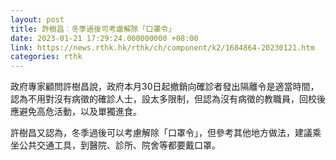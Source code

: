 ```yaml
---
layout: post
title: 許樹昌︰冬季過後可考慮解除「口罩令」
date: 2023-01-21 17:29:24.000000000 +08:00
link: https://news.rthk.hk/rthk/ch/component/k2/1684864-20230121.htm
categories: rthk
---
```


政府專家顧問許樹昌說，政府本月30日起撤銷向確診者發出隔離令是適當時間，認為不用對沒有病徵的確診人士，設太多限制，但認為沒有病徵的教職員，回校後應避免高危活動，以及單獨進食。

許樹昌又認為，冬季過後可以考慮解除「口罩令」，但參考其他地方做法，建議乘坐公共交通工具，到醫院、診所、院舍等都要戴口罩。
